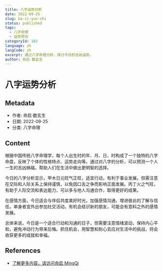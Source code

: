 ```yaml
---
title: 八字运势分析
date: 2022-09-25
slug: ba-zi-yun-shi
status: published
tags:
  - 八字命理
  - 运势预测
categoryId: 102
language: zh
langCode: zh
excerpt: 通过八字命理分析，探讨今日的吉凶运势。
author: 命启·数玄生
---
```


# 八字运势分析

## Metadata
- 作者: 命启·数玄生
- 日期: 2022-09-25
- 分类: 八字命理

## Content

根据中国传统八字命理学，每个人出生时的年、月、日、时构成了一个独特的八字命盘，反映了个体的性格特点、运势走向等。通过对八字的分析，可以预测一个人一生的吉凶祸福，帮助人们在生活中做出更明智的选择。

今日的八字分析显示，甲木日元旺气正旺，适宜行动，有利于事业发展。但需注意在交际和人际关系上保持谨慎，以免因口舌之争而影响正面发展。丙丁火之气旺，有助于人际交流和表达能力，可以多与他人沟通合作，取得更好的成果。

在感情方面，今日适合与伴侣共度美好时光，加强感情沟通，增进彼此的了解与信任。单身者宜外出参加社交活动，有机会结识新的朋友，可能会有意料之外的感情发展。

总体来说，今日是一个适合行动和沟通的日子，但需要注意情绪波动，保持内心平和，避免冲动行为带来后悔。抓住机会，用智慧和耐心去应对生活中的挑战，将会收获更多的成就和幸福。

## References
- [了解更多内容，请访问命启 MingQi](https://www.mingqi.me)